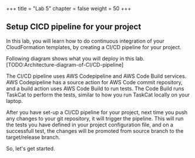 +++
title = "Lab 5"
chapter = false
weight = 50
+++

## Setup CICD pipeline for your project
In this lab, you will learn how to do continuous integration of your CloudFormation templates, by creating a CI/CD pipeline for your project.

Following diagram shows what you will deploy in this lab.
[TODO:Architecture-diagram-of-CI/CD-pipeline]

The CI/CD pipeline uses AWS Codepipeline and AWS Code Build services. AWS Codepipeline has a source action for AWS Code commit repository, and a build action uses AWS Code Build to run tests. The Code Build runs TaskCat to perform the tests, similar to how you run TaskCat locally on your laptop.

After you have set-up a CI/CD pipeline for your project, next time you push any changes to your git repository, it will trigger the pipeline. This will run the tests you have defined in your project configuration file, and on a successfull test, the changes will be promoted from source branch to the target/release branch.

So, let's get started.
